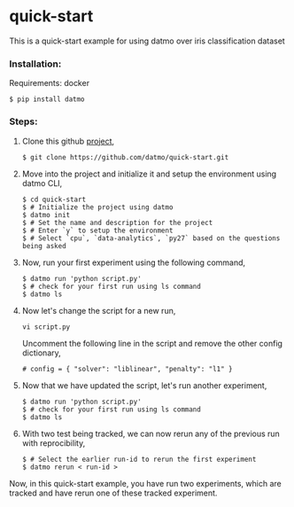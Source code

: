 # quick-start
This is a quick-start example for using datmo over iris classification dataset

### Installation:

   Requirements: docker      
    
    $ pip install datmo


### Steps:

1. Clone this github [project](!https://github.com/datmo/quick-start.git),
   ```
   $ git clone https://github.com/datmo/quick-start.git
   ```   

2. Move into the project and initialize it and setup the environment using datmo CLI,
   ```
   $ cd quick-start
   $ # Initialize the project using datmo
   $ datmo init
   $ # Set the name and description for the project
   $ # Enter `y` to setup the environment
   $ # Select `cpu`, `data-analytics`, `py27` based on the questions being asked   
   ```   
      
3. Now, run your first experiment using the following command,
   ```
   $ datmo run 'python script.py'
   $ # check for your first run using ls command
   $ datmo ls
   ```
   
4. Now let's change the script for a new run,
   
   ```
   vi script.py
   ```
   Uncomment the following line in the script and remove the other config dictionary,
   ```
   # config = { "solver": "liblinear", "penalty": "l1" }   
   ```

5. Now that we have updated the script, let's run another experiment,
   ```
   $ datmo run 'python script.py'
   $ # check for your first run using ls command
   $ datmo ls
   ```

6. With two test being tracked, we can now rerun any of the previous run with reprocibility,
   ```
   $ # Select the earlier run-id to rerun the first experiment
   $ datmo rerun < run-id >
   ```
   
Now, in this quick-start example, you have run two experiments, which are tracked and have 
rerun one of these tracked experiment.

 
